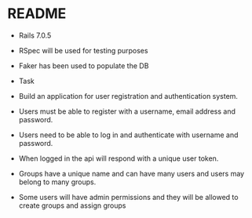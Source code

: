 # README


* Rails 7.0.5
* RSpec will be used for testing purposes
* Faker has been used to populate the DB

* Task

*  Build an application for user registration and authentication system.

* Users must be able to register with a username, email address and password.
* Users need to be able to log in and authenticate with username and password.
* When logged in the api will respond with a unique user token.
* Groups have a unique name and can have many users and users may belong to many groups.
* Some users will have admin permissions and they will be allowed to create groups and assign groups

